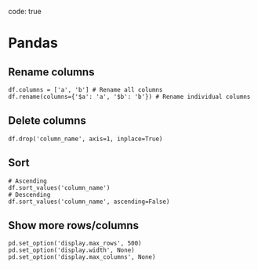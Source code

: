 code: true

# Pandas

## Rename columns

```{.python}
df.columns = ['a', 'b'] # Rename all columns
df.rename(columns={'$a': 'a', '$b': 'b'}) # Rename individual columns
```

## Delete columns

```{.python}
df.drop('column_name', axis=1, inplace=True)
```

## Sort

```{.python}
# Ascending
df.sort_values('column_name')
# Descending
df.sort_values('column_name', ascending=False)
```

## Show more rows/columns
```{.python}
pd.set_option('display.max_rows', 500)
pd.set_option('display.width', None)
pd.set_option('display.max_columns', None)
```

